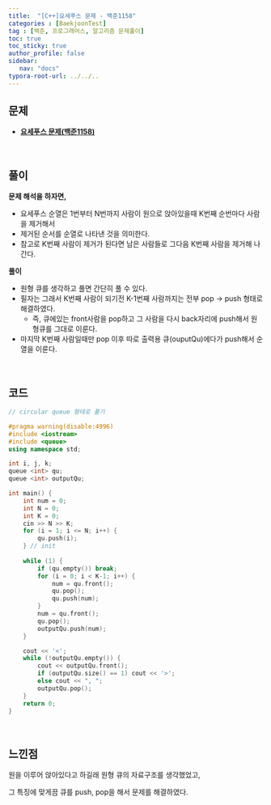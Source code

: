 ```yaml
---
title:  "[C++]요세푸스 문제 - 백준1158"
categories : [BaekjoonTest]
tag : [백준, 프로그래머스, 알고리즘 문제풀이]
toc: true
toc_sticky: true
author_profile: false
sidebar:
   nav: "docs"
typora-root-url: ../../..
---
```




## 문제

* **[요세푸스 문제(백준1158)](https://www.acmicpc.net/problem/1158)**

<br>

## 풀이

**문제 해석을 하자면,**

* 요세푸스 순열은 1번부터 N번까지 사람이 원으로 앉아있을때 K번째 순번마다 사람을 제거해서
* 제거된 순서를 순열로 나타낸 것을 의미한다.
* 참고로 K번째 사람이 제거가 된다면 남은 사람들로 그다음 K번째 사람을 제거해 나간다.



**풀이**

* 원형 큐를 생각하고 풀면 간단히 풀 수 있다.
* 필자는 그래서 K번째 사람이 되기전 K-1번째 사람까지는 전부 pop -> push 형태로 해결하였다.
  * 즉, 큐에있는 front사람을 pop하고 그 사람을 다시 back자리에 push해서 원형큐를 그대로 이룬다.
* 마지막 K번째 사람일때만 pop 이후 따로 출력용 큐(ouputQu)에다가 push해서 순열을 이룬다.



<br>

## 코드

```c++
// circular queue 형태로 풀기

#pragma warning(disable:4996)
#include <iostream>
#include <queue>
using namespace std;

int i, j, k;
queue <int> qu;
queue <int> outputQu;

int main() {
	int num = 0;
	int N = 0;
	int K = 0;
	cin >> N >> K;
	for (i = 1; i <= N; i++) {
		qu.push(i);
	} // init
	
	while (1) {
		if (qu.empty()) break;
		for (i = 0; i < K-1; i++) {
			num = qu.front();
			qu.pop();
			qu.push(num);
		}
		num = qu.front();
		qu.pop();
		outputQu.push(num);
	}

	cout << '<';
	while (!outputQu.empty()) {
		cout << outputQu.front();
		if (outputQu.size() == 1) cout << '>';
		else cout << ", ";
		outputQu.pop();
	}
	return 0;
}
```

<br>

## 느낀점

원을 이루어 앉아있다고 하길래 원형 큐의 자료구조를 생각했었고,

그 특징에 맞게끔 큐를 push, pop을 해서 문제를 해결하였다.



